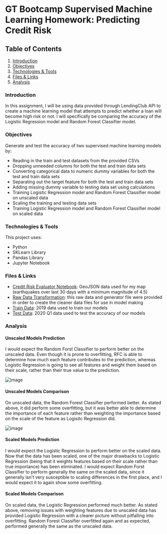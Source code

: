 # GT Bootcamp Supervised Machine Learning Homework: Predicting Credit Risk

## Table of Contents
1. [Introduction](#introduction)
2. [Objectives](#objectives)
3. [Technologies & Tools](#technologies)
4. [Files & Links](#files)
5. [Analysis](#analysis)

<a name="introduction"></a>
### Introduction
In this assignment, I will be using data provided through LendingClub API to create a machine learning model that attempts to predict whether a loan will become high risk or not.  I will specifically be comparing the accuracy of the Logistic Regression model and Random Forest Classifier model.

<a name="objectives"></a>
### Objectives
Generate and test the accuracy of two supervised machine learning models by:
* Reading in the train and test datasets from the provided CSVs
* Dropping unneeded columns for both the test and train data sets
* Converting categorical data to numeric dummy variables for both the test and train data sets
* Separating out the target feature for both the test and train data sets
* Adding missing dummy variable to testing data set using calculations
* Training Logistic Regression model and Random Forest Classifier model on unscaled data
* Scaling the training and testing data sets
* Training Logistic Regression model and Random Forest Classifier model on scaled data

<a name="technologies"></a>
### Technologies & Tools
This project uses: 
* Python
* SKLearn Library
* Pandas Library
* Jupyter Notebook

<a name="files"></a>
### Files & Links

* [Credit Risk Evaluator Notebook]("Credit_Risk_Evaluator.ipynb"): GeoJSON data used for my map (earthquakes over last 30 days with a minimum magnitude of 4.5)
* [Raw Data Transformation](Resources/Generator): this raw data and generator file were provided in order to create the cleaner data files for use in model making
* [Train Data](Resources/2019loans.csv): 2019 data used to train our models
* [Test Data](Resources/2020Q1loans.csv): 2020 Q1 data used to test the accuracy of our models


<a name="analysis"></a>
### Analysis

#### Unscaled Models Prediction
I would expect the Random Forst Classifier to perform better on the unscaled data. Even though it is prone to overfitting, RFC is able to determine how much each feature contributes to the prediction, whereas Logistic Regression is going to see all features and weight them based on their scale, rather than their true value to the prediction.

![image](https://user-images.githubusercontent.com/82410966/139739114-b0c2694e-9151-404f-844c-0d94f86a272f.png)

#### Unscaled Models Comparison
On unscaled data, the Random Forest Classifier performed better. As stated above, it did perform some overfitting, but it was better able to determine the importance of each feature rather than weighting the importance based on the scale of the feature as Logisitc Regression did.

![image](https://user-images.githubusercontent.com/82410966/139739157-7fb8c06d-0d57-4582-910d-2cbc9fdfb143.png)

#### Scaled Models Prediction
I would expect the Logistic Regression to perform better on the scaled data. Now that the data has been scaled, one of the major drawbacks to Logistic Regression (being that it weights features based on their scale rather than true importance) has been eliminated. I would expect Random Forst Classifier to perform generally the same on the scaled data, since it generally isn't very susceptible to scaling differences in the first place, and I would expect it to again show some overfitting.

#### Scaled Models Comparison
On scaled data, the Logistic Regression performed much better. As stated above, removing issues with weighting features due to unscaled data has provided Logistic Regression with a clearer picture without pitfalling into overfitting. Random Forest Classifier overfitted again and as expected, performed generally the same as the unscaled data.
